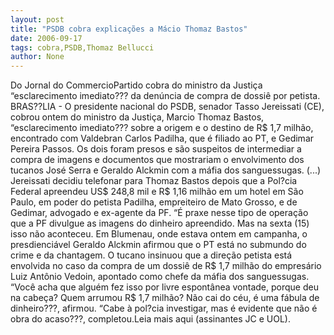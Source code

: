 ```yaml
---
layout: post
title: "PSDB cobra explicações a Mácio Thomaz Bastos"
date: 2006-09-17
tags: cobra,PSDB,Thomaz Bellucci
author: None
---
```

Do Jornal do CommercioPartido cobra do ministro da Justiça “esclarecimento imediato??? da denúncia de compra de dossiê por petista.
BRAS??LIA - O presidente nacional do PSDB, senador Tasso Jereissati (CE), cobrou ontem do ministro da Justiça, Marcio Thomaz Bastos, “esclarecimento imediato??? sobre a origem e o destino de R$ 1,7 milhão, encontrado com Valdebran Carlos Padilha, que é filiado ao PT, e Gedimar Pereira Passos. Os dois foram presos e são suspeitos de intermediar a compra de imagens e documentos que mostrariam o envolvimento dos tucanos José Serra e Geraldo Alckmin com a máfia dos sanguessugas. 
(...)
Jereissati decidiu telefonar para Thomaz Bastos depois que a Pol?cia Federal apreendeu US$ 248,8 mil e R$ 1,16 milhão em um hotel em São Paulo, em poder do petista Padilha, empreiteiro de Mato Grosso, e de Gedimar, advogado e ex-agente da PF. “É praxe nesse tipo de operação que a PF divulgue as imagens do dinheiro apreendido. Mas na sexta (15) isso não aconteceu. Em Blumenau, onde estava ontem em campanha, o presdienciável Geraldo Alckmin afirmou que o PT está no submundo do crime e da chantagem. O tucano insinuou que a direção petista está envolvida no caso da compra de um dossiê de R$ 1,7 milhão do empresário Luiz Antônio Vedoin, apontado como chefe da máfia dos sanguessugas. “Você acha que alguém fez isso por livre espontânea vontade, porque deu na cabeça? Quem arrumou R$ 1,7 milhão? Não cai do céu, é uma fábula de dinheiro???, afirmou. “Cabe à pol?cia investigar, mas é evidente que não é obra do acaso???, completou.Leia mais aqui (assinantes JC e UOL). 